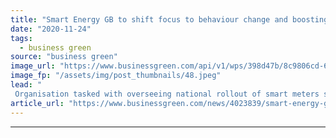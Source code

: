 ```yaml
---
title: "Smart Energy GB to shift focus to behaviour change and boosting smart meter demand"
date: "2020-11-24"
tags: 
  - business green
source: "business green"
image_url: "https://www.businessgreen.com/api/v1/wps/398d47b/8c9806cd-6db3-4cab-a626-031997262651/7/smart-meter-generic-185x114.jpeg"
image_fp: "/assets/img/post_thumbnails/48.jpeg"
lead: "
 Organisation tasked with overseeing national rollout of smart meters set to shift its focus from awareness building to driving demand for the devices and encouraging pro-environmental behaviours ..."
article_url: "https://www.businessgreen.com/news/4023839/smart-energy-gb-shift-focus-behaviour-change-boosting-smart-meter-demand"
---
```


---
